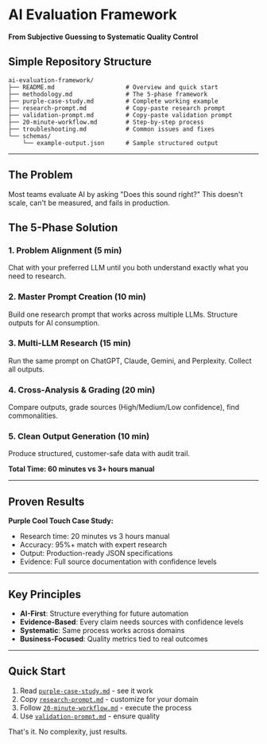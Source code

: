 # AI Evaluation Framework
**From Subjective Guessing to Systematic Quality Control**

## Simple Repository Structure

```
ai-evaluation-framework/
├── README.md                    # Overview and quick start
├── methodology.md               # The 5-phase framework  
├── purple-case-study.md         # Complete working example
├── research-prompt.md           # Copy-paste research prompt
├── validation-prompt.md         # Copy-paste validation prompt
├── 20-minute-workflow.md        # Step-by-step process
├── troubleshooting.md           # Common issues and fixes
└── schemas/
    └── example-output.json      # Sample structured output
```

---

## The Problem

Most teams evaluate AI by asking "Does this sound right?" This doesn't scale, can't be measured, and fails in production.

## The 5-Phase Solution

### 1. Problem Alignment (5 min)
Chat with your preferred LLM until you both understand exactly what you need to research.

### 2. Master Prompt Creation (10 min)  
Build one research prompt that works across multiple LLMs. Structure outputs for AI consumption.

### 3. Multi-LLM Research (15 min)
Run the same prompt on ChatGPT, Claude, Gemini, and Perplexity. Collect all outputs.

### 4. Cross-Analysis & Grading (20 min)
Compare outputs, grade sources (High/Medium/Low confidence), find commonalities.

### 5. Clean Output Generation (10 min)
Produce structured, customer-safe data with audit trail.

**Total Time: 60 minutes vs 3+ hours manual**

---

## Proven Results

**Purple Cool Touch Case Study:**
- Research time: 20 minutes vs 3 hours manual
- Accuracy: 95%+ match with expert research  
- Output: Production-ready JSON specifications
- Evidence: Full source documentation with confidence levels

---

## Key Principles

- **AI-First**: Structure everything for future automation
- **Evidence-Based**: Every claim needs sources with confidence levels
- **Systematic**: Same process works across domains
- **Business-Focused**: Quality metrics tied to real outcomes

---

## Quick Start

1. Read [`purple-case-study.md`](purple-case-study.md) - see it work
2. Copy [`research-prompt.md`](research-prompt.md) - customize for your domain  
3. Follow [`20-minute-workflow.md`](20-minute-workflow.md) - execute the process
4. Use [`validation-prompt.md`](validation-prompt.md) - ensure quality

That's it. No complexity, just results.
